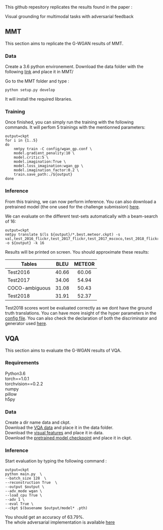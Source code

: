 This github repesitory replicates the results found in the paper :

Visual grounding for multimodal tasks with adversarial feedback

## MMT

This section aims to replicate the G-WGAN results of MMT.

### Data

Create a 3.6 python environement.
Download the data folder with the following [link](https://www.dropbox.com/s/11m17k30tg88oeo/data_nips2019.zip?dl=1) and place it in MMT/

Go to the MMT folder and type :

```
python setup.py develop
```
It will install the required libraries.

### Training

Once finished, you can simply run the training with the following commands. It will perfom 5 trainings with the mentionned parameters:

```
output=ckpt
for i in {1..5}
do
    nmtpy train -C config/wgan_gp.conf \
    model.gradient_penality:10 \
    model.critic:5 \
    model.imagination:True \
    model.loss_imagination:wgan_gp \
    model.imagination_factor:0.2 \
    train.save_path:./${output}
done
```
### Inference

From this training, we can now perform inference. You can also download a pretrained model (the one used for the challenge submission) [here](https://www.dropbox.com/s/n0v49r93oz0x36q/ckpt_nips2019.zip?dl=1).

We can evaluate on the different test-sets automatically with a beam-search of 16:

```
output=ckpt
nmtpy translate $(ls ${output}/*.best.meteor.ckpt) -s val,test_2016_flickr,test_2017_flickr,test_2017_mscoco,test_2018_flickr -o ${output} -k 16
```

Results will be printed on screen. You should approximate these results:

| Tables        | BLEU           | METEOR  |
| ------------- |:-------------:| :-----:|
| Test2016      | 40.66 | 60.06 |
| Test2017     | 34.06      |   54.94 |
| COCO-ambiguous | 31.08      |    50.43 |
| Test2018 | 31.91      |    52.37 |

Test2018 scores wont be evaluated correctly as we dont have the ground truth translations.
You can have more insight of the hyper parameters in the [config file](https://github.com/anon0001/adv_rec/blob/master/MMT/config/wgan_gp.conf). 
You can also check the declaration of both the discriminator and generator used [here](https://github.com/anon0001/adv_rec/blob/master/MMT/nmtpytorch/layers/decoders/conditional.py#L133).


## VQA

This section aims to evaluate the G-WGAN results of VQA.

### Requirements

Python3.6<br/>
torch==1.0.1<br/>
torchvision==0.2.2<br/>
numpy<br/>
pillow<br/>
h5py

### Data
Create a dir name data and ckpt.<br/>
Download the [VQA data](https://www.dropbox.com/s/xt6k7aade4o4xrb/data_emnlp2019.zip?dl=1) and place it in the data folder.<br/>
Download the [visual features](https://www.dropbox.com/s/v0lam4928w3nbbe/val36.zip?dl=1) and place it in data.<br/>
Download the [pretrained model checkpoint](https://www.dropbox.com/s/tgogx7sp90o0dup/model_0.6379.pth.zip?dl=1) and place it in ckpt.<br/>
 
### Inference

Start evaluation by typing the following command :
```
output=ckpt
python main.py  \
--batch_size 128  \
--reconstruction True  \
--output $output \
--adv_mode wgan \
--load_cpu True \
--adv 1 \
--eval True \
--ckpt $(basename $output/model* .pth)
```

You should get an accuracy of 63.79%.<br/>
The whole adversarial implementation is available [here](https://github.com/anon0001/adv_rec/blob/master/VQA/adversarial.py)



